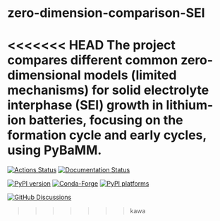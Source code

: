 # zero-dimension-comparison-SEI
<<<<<<< HEAD
The project compares different common zero-dimensional models (limited mechanisms) for solid electrolyte interphase (SEI) growth in lithium-ion batteries, focusing on the formation cycle and early cycles, using PyBaMM.
=======

[![Actions Status][actions-badge]][actions-link]
[![Documentation Status][rtd-badge]][rtd-link]

[![PyPI version][pypi-version]][pypi-link]
[![Conda-Forge][conda-badge]][conda-link]
[![PyPI platforms][pypi-platforms]][pypi-link]

[![GitHub Discussions][github-discussions-badge]][github-discussions-link]

<!-- SPHINX-START -->

<!-- prettier-ignore-start -->

[actions-badge]:            https://github.com/mmsg-warwick/zero-dimension-comparison-SEI/workflows/CI/badge.svg
[actions-link]:             https://github.com/mmsg-warwick/zero-dimension-comparison-SEI/actions
[conda-badge]:              https://img.shields.io/conda/vn/conda-forge/zero-dimension-comparison-SEI
[conda-link]:               https://github.com/conda-forge/zero-dimension-comparison-SEI-feedstock
[github-discussions-badge]: https://img.shields.io/static/v1?label=Discussions&message=Ask&color=blue&logo=github
[github-discussions-link]:  https://github.com/mmsg-warwick/zero-dimension-comparison-SEI/discussions
[pypi-link]:                https://pypi.org/project/zero-dimension-comparison-SEI/
[pypi-platforms]:           https://img.shields.io/pypi/pyversions/zero-dimension-comparison-SEI
[pypi-version]:             https://img.shields.io/pypi/v/zero-dimension-comparison-SEI
[rtd-badge]:                https://readthedocs.org/projects/zero-dimension-comparison-SEI/badge/?version=latest
[rtd-link]:                 https://zero-dimension-comparison-SEI.readthedocs.io/en/latest/?badge=latest

<!-- prettier-ignore-end -->
>>>>>>> kawa
